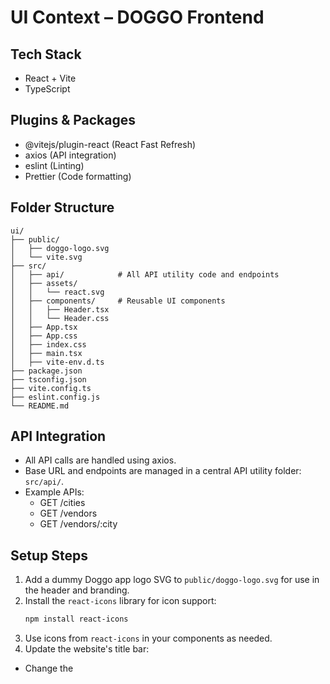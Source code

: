 # UI Context – DOGGO Frontend

## Tech Stack
- React + Vite
- TypeScript

## Plugins & Packages
- @vitejs/plugin-react (React Fast Refresh)
- axios (API integration)
- eslint (Linting)
- Prettier (Code formatting)

## Folder Structure
```
ui/
├── public/
│   ├── doggo-logo.svg
│   └── vite.svg
├── src/
│   ├── api/            # All API utility code and endpoints
│   ├── assets/
│   │   └── react.svg
│   ├── components/     # Reusable UI components
│   │   ├── Header.tsx
│   │   └── Header.css
│   ├── App.tsx
│   ├── App.css
│   ├── index.css
│   ├── main.tsx
│   ├── vite-env.d.ts
├── package.json
├── tsconfig.json
├── vite.config.ts
├── eslint.config.js
└── README.md
```

## API Integration
- All API calls are handled using axios.
- Base URL and endpoints are managed in a central API utility folder: `src/api/`.
- Example APIs:
  - GET /cities
  - GET /vendors
  - GET /vendors/:city

## Setup Steps

1. Add a dummy Doggo app logo SVG to `public/doggo-logo.svg` for use in the header and branding.
2. Install the `react-icons` library for icon support:
   ```sh
   npm install react-icons
   ```
3. Use icons from `react-icons` in your components as needed.
4. Update the website's title bar:
  - Change the <title> tag in `ui/index.html` to `DOGGO – Citywide Pet Service Finder 🐶` so the correct project title appears in the browser tab.

---
This file tracks all UI-related setup, plugins, structure, and API integration details for the DOGGO frontend.
